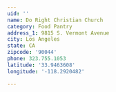 ```yaml
---
uid: ''
name: Do Right Christian Church
category: Food Pantry
address_1: 9815 S. Vermont Avenue
city: Los Angeles
state: CA
zipcode: '90044'
phone: 323.755.1053
latitude: '33.9463608'
longitude: '-118.2920482'

---
```

